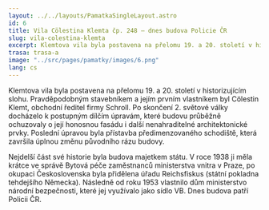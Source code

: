 ```yaml
---
layout: ../../layouts/PamatkaSingleLayout.astro
id: 6
title: Vila Cölestina Klemta čp. 248 – dnes budova Policie ČR
slug: vila-colestina-klemta
excerpt: Klemtova vila byla postavena na přelomu 19. a 20. století v historizujícím slohu. Pravděpodobným stavebníkem a jejím prvním vlastníkem byl Cölestin Klemt, obchodní ředitel firmy Schroll.
trasa: trasa-a
image: "../src/pages/pamatky/images/6.png"
lang: cs
---
```


Klemtova vila byla postavena na přelomu 19. a 20. století v historizujícím slohu. Pravděpodobným stavebníkem a jejím prvním vlastníkem byl Cölestin Klemt, obchodní ředitel firmy Schroll.  Po skončení 2. světové války docházelo k postupným dílčím úpravám, které budovu průběžně ochuzovaly o její honosnou fasádu i další nenahraditelné architektonické prvky. Poslední úpravou byla přístavba předimenzovaného schodiště, která završila úplnou změnu původního rázu budovy.

Nejdelší část své historie byla budova majetkem státu. V roce 1938 ji měla krátce ve správě Bytová péče zaměstnanců ministerstva vnitra v Praze, po okupaci Československa byla přidělena úřadu Reichsfiskus (státní pokladna tehdejšího Německa). Následně od roku 1953 vlastnilo dům ministerstvo národní bezpečnosti, které jej využívalo jako sídlo VB. Dnes budova patří Policii ČR.


